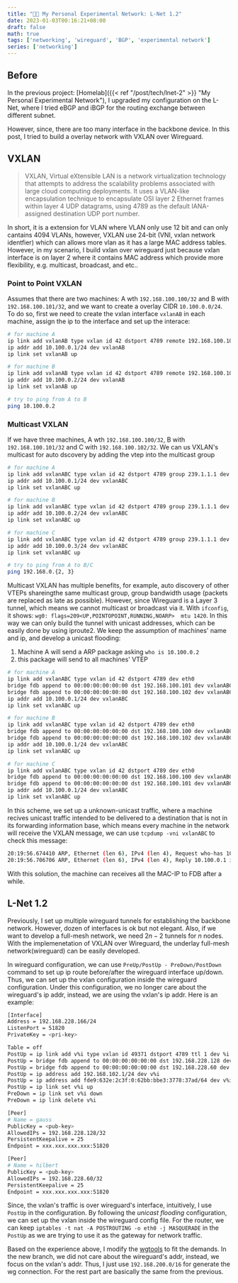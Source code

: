 ```yaml
---
title: "👨‍💻 My Personal Experimental Network: L-Net 1.2"
date: 2023-01-03T00:16:21+08:00
draft: false
math: true
tags: ['networking', 'wireguard', 'BGP', 'experimental network']
series: ['networking']
---
```


<!--more-->

## Before

In the previous project: [Homelab]({{< ref "/post/tech/lnet-2" >}} "My Personal Experimental Network"), I upgraded my configuration on the L-Net, where I tried eBGP and iBGP for the routing exchange between different subnet.

However, since, there are too many interface in the backbone device. In this post, I tried to build a overlay network with VXLAN over Wireguard. 

## VXLAN 

> VXLAN, Virtual eXtensible LAN is a network virtualization technology that attempts to address the scalability problems associated with large cloud computing deployments. It uses a VLAN-like encapsulation technique to encapsulate OSI layer 2 Ethernet frames within layer 4 UDP datagrams, using 4789 as the default IANA-assigned destination UDP port number.

In short, it is a extension for VLAN where VLAN only use 12 bit and can only cantains 4094 VLANs, however, VXLAN use 24-bit (VNI, vxlan network identfier) which can allows more vlan as it has a large MAC address tables. However, in my scenario, I build vxlan over wireguard just because vxlan interface is on layer 2 where it contains MAC address which provide more flexibility, e.g. multicast, broadcast, and etc..

### Point to Point VXLAN

Assumes that there are two machines: A wth `192.168.100.100/32` and B with `192.168.100.101/32`, and we want to create a overlay CIDR `10.100.0.0/24`.  To do so, first we need to create the vxlan interface `vxlanAB` in each machine, assign the ip to the interface and set up the interace:

```bash
# for machine A
ip link add vxlanAB type vxlan id 42 dstport 4789 remote 192.168.100.101 local 192.168.100.100 dev eth0
ip addr add 10.100.0.1/24 dev vxlanAB
ip link set vxlanAB up

# for machine B
ip link add vxlanAB type vxlan id 42 dstport 4789 remote 192.168.100.100 local 192.168.100.101 dev eth0
ip addr add 10.100.0.2/24 dev vxlanAB
ip link set vxlanAB up

# try to ping from A to B 
ping 10.100.0.2
```

### Multicast VXLAN 

If we have three machines, A wth `192.168.100.100/32`, B with `192.168.100.101/32` and C with `192.168.100.102/32`. We can us VXLAN's multicast for auto dscovery by adding the vtep into the multicast group

```bash
# for machine A
ip link add vxlanABC type vxlan id 42 dstport 4789 group 239.1.1.1 dev eth0
ip addr add 10.100.0.1/24 dev vxlanABC
ip link set vxlanABC up

# for machine B
ip link add vxlanABC type vxlan id 42 dstport 4789 group 239.1.1.1 dev eth0
ip addr add 10.100.0.2/24 dev vxlanABC
ip link set vxlanABC up

# for machine C
ip link add vxlanABC type vxlan id 42 dstport 4789 group 239.1.1.1 dev eth0
ip addr add 10.100.0.3/24 dev vxlanABC
ip link set vxlanABC up

# try to ping from A to B/C
ping 192.168.0.{2, 3}
```

Multicast VXLAN has multiple benefits, for example, auto discovery of other VTEPs shareingthe same multicast group, group bandwidth usage (packets are replaced as late as possible). However, since Wireguard is a Layer 3 tunnel, which means we cannot multicast or broadcast via it. With `ifconfig`, it shows: `wg0: flags=209<UP,POINTOPOINT,RUNNING,NOARP>  mtu 1420`. In this way we can only build the tunnel with unicast addresses, which can be easily done by using iproute2. We keep the assumption of machines' name and ip, and develop a unicast flooding:

1. Machine A will send a ARP package asking `who is 10.100.0.2`
2. this package will send to all machines' VTEP

```bash
# for machine A
ip link add vxlanABC type vxlan id 42 dstport 4789 dev eth0
bridge fdb append to 00:00:00:00:00:00 dst 192.168.100.101 dev vxlanABC
bridge fdb append to 00:00:00:00:00:00 dst 192.168.100.102 dev vxlanABC
ip addr add 10.100.0.1/24 dev vxlanABC
ip link set vxlanABC up

# for machine B
ip link add vxlanABC type vxlan id 42 dstport 4789 dev eth0
bridge fdb append to 00:00:00:00:00:00 dst 192.168.100.100 dev vxlanABC
bridge fdb append to 00:00:00:00:00:00 dst 192.168.100.102 dev vxlanABC
ip addr add 10.100.0.1/24 dev vxlanABC
ip link set vxlanABC up

# for machine C
ip link add vxlanABC type vxlan id 42 dstport 4789 dev eth0
bridge fdb append to 00:00:00:00:00:00 dst 192.168.100.100 dev vxlanABC
bridge fdb append to 00:00:00:00:00:00 dst 192.168.100.101 dev vxlanABC
ip addr add 10.100.0.1/24 dev vxlanABC
ip link set vxlanABC up
```
In this scheme, we set up a unknown-unicast traffic, where a machine recives unicast traffic intended to be delivered to a destination that is not in its forwarding information base, which means every machine in the network will receive the VXLAN message, we can use `tcpdump -vni vxlanABC` to check this message: 

```bash
20:19:56.674410 ARP, Ethernet (len 6), IPv4 (len 4), Request who-has 10.100.0.1 tell 10.100.0.2, length 28
20:19:56.706706 ARP, Ethernet (len 6), IPv4 (len 4), Reply 10.100.0.1 is-at 4e:b8:1f:b5:df:6f, length 28
```
With this solution, the machine can receives all the MAC-IP to FDB after a while.

## L-Net 1.2

Previously, I set up multiple wireguard tunnels for establishing the backbone network. However,  dozen of interfaces is ok but not elegant. Also, if we want to develop a full-mesh network, we need $2n-2$ tunnels for $n$ nodes. With the implemenetation of VXLAN over Wireguard, the underlay full-mesh network(wireguard) can be easily developed.

In wireguard configuration, we can use `PreUp/PostUp - PreDown/PostDown` command to set up ip route before/after the wireguard interface up/down. Thus, we can set up the vxlan configuration inside the wireguard configuration. Under this configuration, we no longer care about the wireguard's ip addr, instead, we are using the vxlan's ip addr. Here is an example:

```bash
[Interface]
Address = 192.168.228.166/24
ListenPort = 51820
PrivateKey = <pri-key>

Table = off
PostUp = ip link add v%i type vxlan id 49371 dstport 4789 ttl 1 dev %i
PostUp = bridge fdb append to 00:00:00:00:00:00 dst 192.168.228.128 dev v%i
PostUp = bridge fdb append to 00:00:00:00:00:00 dst 192.168.228.60 dev v%i
PostUp = ip address add 192.168.102.1/24 dev v%i
PostUp = ip address add fde9:632e:2c3f:0:62bb:bbe3:3778:37ad/64 dev v%i
PostUp = ip link set v%i up
PreDown = ip link set v%i down
PreDown = ip link delete v%i

[Peer]
# Name = gauss
PublicKey = <pub-key>
AllowedIPs = 192.168.228.128/32
PersistentKeepalive = 25
Endpoint = xxx.xxx.xxx.xxx:51820

[Peer]
# Name = hilbert
PublicKey = <pub-key>
AllowedIPs = 192.168.228.60/32
PersistentKeepalive = 25
Endpoint = xxx.xxx.xxx.xxx:51820
```
Since, the vxlan's traffic is over wireguard's interface, intuitively, I use `PostUp` in the configuration. By following the *unicast flooding* configuration, we can set up the vxlan inside the wireguard config file. For the router, we can keep `iptables -t nat -A POSTROUTING -o eth0 -j MASQUERADE` in the `PostUp` as we are trying to use it as the gateway for network traffic.

Based on the experience above, I modify the [wgtools](https://github.com/TerenceLiu98/wgtools/tree/vxlan) to fit the demands. In the new branch, we did not care about the wireguard's addr, instead, we focus on the vxlan's addr. Thus, I just use `192.168.200.0/16` for generate the wg connection. For the rest part are basically the same from the previous. 